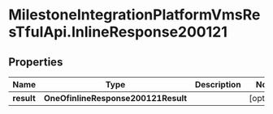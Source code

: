 # MilestoneIntegrationPlatformVmsResTfulApi.InlineResponse200121

## Properties
Name | Type | Description | Notes
------------ | ------------- | ------------- | -------------
**result** | **OneOfinlineResponse200121Result** |  | [optional] 
